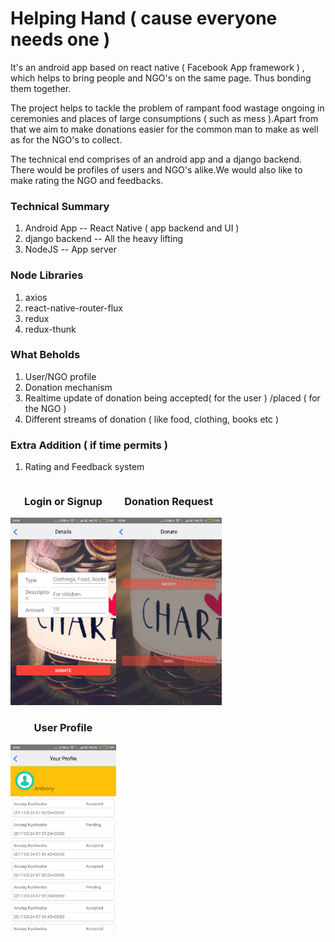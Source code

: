 # Helping Hand ( cause everyone needs one )
It's an android app based on react native ( Facebook App framework ) , which helps to bring people and NGO's on the same page.
Thus bonding them together.

The project helps to tackle the problem of rampant food wastage ongoing in ceremonies and places of
large consumptions ( such as mess ).Apart from that we aim to make donations easier for the common 
man to make as well as for the NGO's to collect.

The technical end comprises of an android app and a django backend. There would be profiles of users and 
NGO's alike.We would also like to make rating the NGO and feedbacks.

### Technical Summary
1. Android App    -- React Native  ( app backend and UI )
2. django backend -- All the heavy lifting
3. NodeJS         -- App server


### Node Libraries
1. axios 
2. react-native-router-flux
3. redux
4. redux-thunk


### What Beholds
1. User/NGO profile
2. Donation mechanism
3. Realtime update of donation being accepted( for the user ) /placed ( for the NGO )
4. Different streams of donation ( like food, clothing, books etc )



### Extra Addition ( if time permits )
1. Rating and Feedback system

<div class="images">
<div class="imgContainer" style="float:left">
<h3 style = "text-align: center;"> Login or Signup</h3>
<img src="/HINT17/images/Screenshot_2017-03-25-10-54-47-712_com.hint17.png?raw=true" height=300px; width:200px; > 
</div>

<div class="imgContainer" style="float:left">
<h3 style = "text-align: center;"> Donation Request</h3>
<img src="/HINT17/images/Screenshot_2017-03-25-10-54-30-756_com.hint17.png?raw=true" height=300px; width:200px; alt="Donation Request">
</div>

<div class="imgContainer" style="float:left">
<h3 style = "text-align: center;"> User Profile</h3>
<img src="/HINT17/images/Screenshot_2017-03-25-10-54-57-710_com.hint17.png?raw=true" height=300px; width:200px; alt="User Profile">
</div>
</div>

